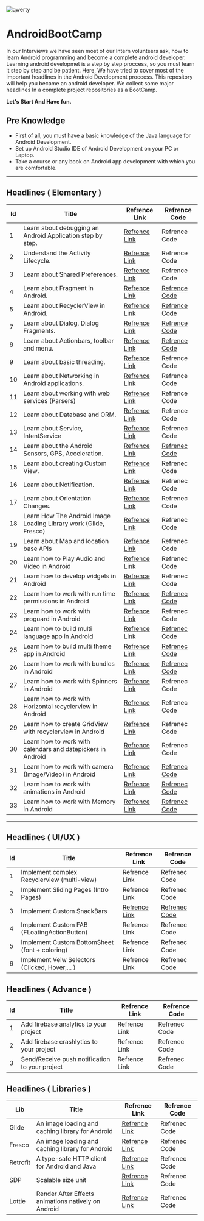 ![qwerty](https://user-images.githubusercontent.com/13493645/66268485-abdb2300-e84a-11e9-91ef-2c01917f153d.jpg)


# AndroidBootCamp
In our Interviews we have seen most of our Intern volunteers ask, how to learn Android programming and become a complete android developer. Learning android developmet is a step by step proccess, so you must learn it step by step and be patient. Here, We have tried to cover most of the important headlines in the Android Development proccess. This repository will help you became an android developer. We collect some major headlines In a complete project repositories as a BootCamp.

**Let's Start And Have fun.**



## Pre Knowledge
* First of all, you must have a basic knowledge of the Java language for Android Development.
* Set up Android Studio IDE of Android Development on your PC or Laptop.
* Take a course or any book on Android app development with which you are comfortable.

---

## Headlines ( Elementary )

| Id | Title | Refrence Link | Refrence Code |
| --- | --- | --- | --- |
|1| Learn about debugging an Android Application step by step.| [Refrence Link](https://developer.android.com/training/data-storage/shared-preferences) | Refrence Code |
|2| Understand the Activity Lifecycle. | [Refrence Link](https://developer.android.com/guide/components/activities/activity-lifecycle) | Refrence Code |
|3| Learn about Shared Preferences. | [Refrence Link](https://developFer.android.com/training/data-storage/shared-preferences) | Refrence Code |
|4| Learn about Fragment in Android. | [Refrence Link](https://developer.android.com/guide/components/fragments.html) | [Refrence Code](https://github.com/faramarzaf/Fragments) |
|5| Learn about RecyclerView in Android.| [Refrence Link](https://developer.android.com/reference/android/support/v7/widget/RecyclerView.html) | [Refrence Code](https://github.com/faramarzaf/RecyclerViewPack) |
|7| Learn about Dialog, Dialog Fragments. | [Refrence Link](https://developer.android.com/guide/topics/ui/dialogs) | [Refrence Code](https://github.com/faramarzaf/Dialogs)|
|8| Learn about Actionbars, toolbar and menu. | [Refrence Link](https://developer.android.com/reference/android/widget/Toolbar) | [Refrence Code](https://github.com/faramarzaf/Toolbar-Menu)|
|9| Learn about basic threading. | [Refrence Link](https://developer.android.com/topic/performance/threads) | Refrence Code |
|10| Learn about Networking in Android applications. | [Refrence Link](https://developer.android.com/training/basics/network-ops/connecting) | Refrence Code |
|11| Learn about working with web services (Parsers) | [Refrence Link](https://developer.android.com/reference/org/xml/sax/Parser) | Refrence Code |
|12| Learn about Database and ORM. | [Refrence Link](https://developer.android.com/training/data-storage/sqlite) | Refrence Code |
|13| Learn about Service, IntentService | [Refrence Link](https://developer.android.com/guide/components/services.html) | Refrenec Code |
|14| Learn about the Android Sensors, GPS, Acceleration. | [Refrence Link](https://developer.android.com/guide/topics/sensors/sensors_motion.html) | [Refrenec Code](https://github.com/faramarzaf/Sensors) |
|15| Learn about creating Custom View. | [Refrence Link](https://developer.android.com/training/custom-views/index.html) | Refrenec Code |
|16| Learn about Notification. | [Refrence Link](https://developer.android.com/guide/topics/ui/notifiers/notifications.html) | Refrenec Code |
|17| Learn about Orientation Changes. | [Refrence Link](https://developer.android.com/guide/topics/resources/runtime-changes.html) | Refrenec Code |
|18| Learn How The Android Image Loading Library work (Glide, Fresco) | [Refrence Link](https://github.com/bumptech/glide) | Refrenec Code |
|19| Learn about Map and location base APIs | [Refrence Link](https://developers.google.com/android/reference/com/google/android/gms/maps/MapView) | Refrenec Code |
|20| Learn how to Play Audio and Video in Android | [Refrence Link](https://developer.android.com/guide/topics/media) | Refrenec Code |
|21| Learn how to develop widgets in Android | [Refrence Link](https://developer.android.com/guide/topics/appwidgets/overview) | Refrenec Code |
|22| Learn how to work with run time permissions in Android | [Refrence Link](https://developer.android.com/training/permissions/requesting) | [Refrenec Code](https://github.com/faramarzaf/Permissions) |
|23| Learn how to work with proguard in Android | [Refrence Link](https://developer.android.com/studio/build/shrink-code) | Refrenec Code |
|24| Learn how to build multi language app in Android | [Refrence Link](https://developer.android.com/training/basics/supporting-devices/languages) | [Refrenec Code](https://github.com/faramarzaf/MultiLanguage) |
|25| Learn how to build multi theme app in Android | [Refrence Link](https://developer.android.com/guide/topics/ui/look-and-feel/themes) | [Refrenec Code](https://github.com/faramarzaf/MultiTheme) |
|26| Learn how to work with bundles in Android | [Refrence Link](https://developer.android.com/reference/android/os/Bundle) | [Refrenec Code](https://github.com/faramarzaf/FragmentBundle) |
|27| Learn how to work with Spinners in Android | [Refrence Link](https://developer.android.com/guide/topics/ui/controls/spinner) | Refrenec Code |
|28| Learn how to work with Horizontal recyclerview in Android | [Refrence Link](https://developer.android.com/reference/android/support/v7/widget/LinearLayoutManager) | Refrenec Code |
|29| Learn how to create GridView with recyclerview in Android | [Refrence Link](https://developer.android.com/reference/android/support/v7/widget/GridLayoutManager) | Refrenec Code |
|30| Learn how to work with calendars and datepickers in Android | [Refrence Link](https://developer.android.com/reference/java/util/Calendar) | Refrenec Code |
|31| Learn how to work with camera (Image/Video) in Android | [Refrence Link](https://developer.android.com/guide/topics/media/camera) | [Refrenec Code](https://github.com/faramarzaf/CameraPack) |
|32| Learn how to work with animations in Android | [Refrence Link](https://developer.android.com/training/animation/overview) | [Refrenec Code](https://github.com/faramarzaf/Animations) |
|33| Learn how to work with Memory in Android | [Refrence Link](https://developer.android.com/topic/performance/memory-overview) | [Refrenec Code](https://github.com/faramarzaf/Memory) |

---

## Headlines ( UI/UX )
| Id | Title | Refrence Link | Refrence Code |
| --- | --- | --- | --- |
|1| Implement complex Recyclerview (multi-view) | Refrence Link | Refrenec Code |
|2| Implement Sliding Pages (Intro Pages) | Refrence Link | Refrenec Code |
|3| Implement Custom SnackBars | [Refrence Link](https://developer.android.com/reference/android/support/design/widget/Snackbar) | [Refrenec Code](https://github.com/faramarzaf/SnackBarApp) |
|4| Implement Custom FAB (FLoatingActionButton) | Refrence Link | Refrenec Code |
|5| Implement Custom BottomSheet (font + coloring) | Refrence Link | Refrenec Code |
|6| Implement Veiw Selectors (Clicked, Hover,... ) | Refrence Link | Refrenec Code |


## Headlines ( Advance )
| Id | Title | Refrence Link | Refrence Code |
| --- | --- | --- | --- |
|1| Add firebase analytics to your project | Refrence Link | Refrenec Code |
|2| Add firebase crashlytics to your project | Refrence Link | Refrenec Code |
|3| Send/Receive push notification to your project | Refrence Link | Refrenec Code |


## Headlines ( Libraries )
| Lib | Title | Refrence Link | Refrence Code |
| --- | --- | --- | --- |
| Glide | An image loading and caching library for Android | [Refrence Link](https://github.com/bumptech/glide) | Refrenec Code |
| Fresco | An image loading and caching library for Android | [Refrence Link](https://frescolib.org/docs/index.html) | Refrenec Code |
| Retrofit | A type-safe HTTP client for Android and Java | [Refrence Link](https://square.github.io/retrofit/) | Refrenec Code |
| SDP | Scalable size unit | [Refrence Link](https://github.com/intuit/sdp) | Refrenec Code |
| Lottie | Render After Effects animations natively on Android | [Refrence Link](https://github.com/airbnb/lottie-android) | Refrenec Code |


